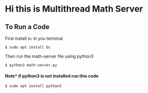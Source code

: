 # Hi this is Multithread Math Server
## To Run a Code

First install `bc` in you terminal
```
$ sudo apt install bc
```
Then run the math-server file using python3

```
$ python3 math-server.py
```
#### Note* if python3 is not installed run this code

```
$ sudo apt install python3
```


